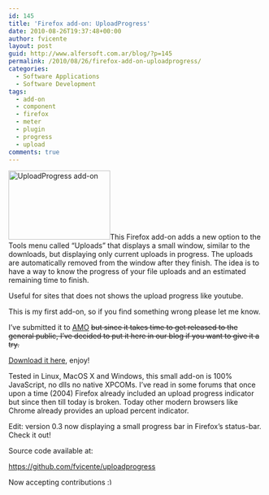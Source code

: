 ```yaml
---
id: 145
title: 'Firefox add-on: UploadProgress'
date: 2010-08-26T19:37:48+00:00
author: fvicente
layout: post
guid: http://www.alfersoft.com.ar/blog/?p=145
permalink: /2010/08/26/firefox-add-on-uploadprogress/
categories:
  - Software Applications
  - Software Development
tags:
  - add-on
  - component
  - firefox
  - meter
  - plugin
  - progress
  - upload
comments: true
---
```

 <img alt="UploadProgress add-on" src="http://www.alfersoft.com.ar/files/upload.png" title="UploadProgress add-on" class="alignleft" width="200" height="136" />This Firefox add-on adds a new option to the Tools menu called &#8220;Uploads&#8221; that displays a small window, similar to the downloads, but displaying only current uploads in progress. The uploads are automatically removed from the window after they finish. The idea is to have a way to know the progress of your file uploads and an estimated remaining time to finish.

Useful for sites that does not shows the upload progress like youtube.

This is my first add-on, so if you find something wrong please let me know.
  
I&#8217;ve submitted it to [AMO](https://addons.mozilla.org/) <del datetime="2010-10-03T02:48:06+00:00">but since it takes time to get released to the general public, I&#8217;ve decided to put it here in our blog if you want to give it a try.<br /> </del>
  
[Download it here](https://addons.mozilla.org/en-US/firefox/addon/221510/), enjoy!

<!--more-->


  
Tested in Linux, MacOS X and Windows, this small add-on is 100% JavaScript, no dlls no native XPCOMs. I&#8217;ve read in some forums that once upon a time (2004) Firefox already included an upload progress indicator but since then till today is broken. Today other modern browsers like Chrome already provides an upload percent indicator.

Edit: version 0.3 now displaying a small progress bar in Firefox&#8217;s status-bar. Check it out!

Source code available at:
  
<https://github.com/fvicente/uploadprogress>

Now accepting contributions <img src="http://www.alfersoft.com.ar/blog/wp-includes/images/smilies/simple-smile.png" alt=":)" class="wp-smiley" style="height: 1em; max-height: 1em;" />
